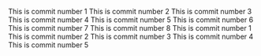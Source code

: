 This is commit number 1
This is commit number 2
This is commit number 3
This is commit number 4
This is commit number 5
This is commit number 6
This is commit number 7
This is commit number 8
This is commit number 1
This is commit number 2
This is commit number 3
This is commit number 4
This is commit number 5
